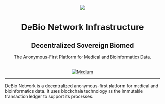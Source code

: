 <div align="center">
<img src="https://avatars.githubusercontent.com/u/76637246?s=200&v=4">
</div>
<div align="Center">
<h1>DeBio Network Infrastructure</h1>
<h2>Decentralized Sovereign Biomed</h2>
The Anonymous-First Platform for Medical and Bioinformatics Data.

<br>
<br>

[![Medium](https://img.shields.io/badge/Medium-DeBio-brightgreen?logo=medium)](https://medium.com/@debionetwork.blog)

</div>

---

DeBio Network is a decentralized anonymous-first platform for medical and bioinformatics data. It uses blockchain technology as the immutable transaction ledger to support its processes.
